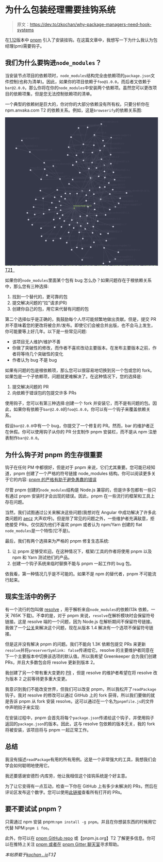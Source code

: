 # 为什么包装经理需要挂钩系统

> 原文：<https://dev.to/zkochan/why-package-managers-need-hook-systems>

在[1.12](https://github.com/pnpm/pnpm/releases/tag/v1.12.0)版本中 [pnpm](https://github.com/pnpm/pnpm) 引入了安装挂钩。在这篇文章中，我想写一下为什么我认为包经理(pm)需要钩子。

## 我们为什么要钩进`node_modules`？

当安装节点项目的依赖项时，`node_modules`结构完全由依赖项的`package.json`文件控制(也称为清单)。因此，如果你的项目依赖于`foo@1.0.0`，而后者又依赖于`bar@2.0.0`，那么你将在你的`node_modules`中安装两个依赖项。虽然您可以更改项目的依赖项集，但是您无法控制依赖项的清单。

一个典型的依赖树是巨大的，你对你的大部分依赖没有所有权。只要分析你在 npm.anvaka.com T2 的依赖关系。例如，这是`browserify`的依赖关系图:

[![](img/ff1d7230123788b238e3a0f67949546f.png)T2】](https://res.cloudinary.com/practicaldev/image/fetch/s--h6T0Kq1f--/c_limit%2Cf_auto%2Cfl_progressive%2Cq_auto%2Cw_880/https://i.imgur.com/rynJysq.png)

如果你的`node_modules`里面某个包有 bug 怎么办？如果问题存在于根依赖关系中，那么您有三种选择:

1.  找到一个替代的，更可靠的包
2.  提交解决问题的“拉”请求(PR)
3.  创建你自己的包，用它来代替有问题的包

第二个选择似乎是正确的，我鼓励每个人尽可能频繁地做出贡献。但是，提交 PR 并不意味着您的更改将被合并/发布。即使它们会被合并出版，也不会马上发生，你可能要等上好几年。以下是一些常见问题:

*   该项目无人维护/维护不善
*   你做了突破性的修改，而作者不喜欢改动主要版本。在发布主要版本之前，作者将等待几个突破性的变化
*   作者认为 bug 不是 bug

如果有问题的包是根依赖项，那么您可以很容易地切换到另一个包或您的 fork。如果包是一个子依赖项，问题就更难解决了。在这种情况下，您的选择是:

1.  提交解决问题的 PR
2.  向依赖于错误包的包提交许多 PRs

使用钩子，您可以有第三种选择:创建一个 fork 并安装它，而不是有问题的包。因此，如果你有依赖于`bar@2.0.0`的`foo@1.0.0`，你可以有一个钩子来覆盖依赖关系。

假设`bar@2.0.0`中有一个 bug，你提交了一个修复的 PR。然而，bar 的维护者正在休假。你可以使用钩子从你的 PR 分支制作 pnpm 安装栏，而不是从 npm 注册表制作`bar@2.0.0`。

## 为什么钩子对 pnpm 的生存很重要

钩子在任何 PM 中都很好，但是对于 pnpm 来说，它们尤其重要。您可能已经知道，pnpm 创建了一个严格的符号链接 node_modules 结构。你可以阅读更多关于它的内容: [pnpm 的严格有助于避免愚蠢的错误](https://medium.com/pnpm/pnpms-strictness-helps-to-avoid-silly-bugs-9a15fb306308)

尽管 pnpm 创建的`node_modules`结构是 Node.js 兼容的，但是许多包都有一些只有通过 pnpm 安装时才会出现的错误。因此，pnpm 在一些流行的框架和工具上存在问题。

当然，我们试图通过公关来解决这些问题(我想对在 Angular 中成功解决了许多此类问题的 [aecz](https://github.com/aecz) 大声欢呼)。但是除了常见的问题之外，一些维护者充满敌意，拒绝接受 PRs，仅仅因为他们不喜欢 pnpm 或者认为 npm/Yarn 创建的 flat `node_modules`是一个特性(它不是)。

最后，我们有两个选择来为严格的 pnpm 修复生态系统:

1.  让 pnpm 足够受欢迎。在这种情况下，框架/工具的作者将使用 pnpm 以及 npm 和 Yarn 测试他们的产品。
2.  创建一个钩子系统来临时替换不能与 pnpm 一起工作的 bug 包。

依我看，第一种情况几乎是不可能的。如果不是 npm 的替代者，pnpm 不可能流行起来。

## 现实生活中的例子

有一个流行的包叫做 [resolve](https://github.com/browserify/resolve) ，用于解析来自`node_modules`的依赖(13k 依赖，一天 765K 下载)。不幸的是，对于 pnpm 来说，`resolve`在解析模块时会保留符号链接。这是 resolve 端的一个问题，因为 Node.js 在解析期间不保留符号链接。我做了一个[公关](https://github.com/browserify/resolve/pull/131)来解决这个问题，现在从版本 1.4 解决有一个选项不保留符号链接。

但是这并没有解决 pnpm 的问题。我们不能向 1.3K 依赖包提交 PRs 来更新`resolve`并将`preserverSymlink: false`传递给它。resolve 的主要维护者同意在下一个主要版本中切换该选项的默认值。所以我希望 Greenkeeper 会为我们创建 PRs，并且大多数包会将 resolve 更新到版本 2。

我创建了另一个带有重大变更的 [PR](https://github.com/browserify/resolve/pull/135) ，但是 resolve 的维护者希望在将 resolve 改为版本 2 之前等待更多重大变更。

我意识到我们不能改变世界，但我们可以改变 pnpm，所以我松开了`readPackage`钩子。我对 resolve 的修改可以通过 GitHub 上的 fork 获得，所以我们要做的就是告诉 pnpm 从 fork 安装 resolve。这可以通过在一个名为`pnpmfile.js`的文件中声明钩子来实现:

在安装过程中，pnpm 会首先将每个`package.json`传递给这个钩子，并使用钩子返回的`package.json`的版本。因此，这与 resolve 包依赖的版本无关，我的 fork 将被安装，该项目将与 pnpm 一起正常工作。

## 总结

我没有描述`readPackage`有用的所有用例。这是一个非常强大的工具，我想我们会学会如何聪明地使用它。

我还要感谢安德烈·内库劳，他让我相信这个挂钩系统是个好主意。

为了让它变得有一点互动，检查一下你在 GitHub 上有多少未解决的 PRs，然后在评论区发布这个数字。您可以使用[此链接](https://github.com/pulls)查看所有打开的 PRs。

## 要不要试试 pnpm？

只需通过 npm 安装 pnpm:`npm install -g pnpm`。并且在你想装东西的时候用它代替 NPM:`pnpm i foo`。

此外，你可以在 [pnpm GitHub repo](https://github.com/pnpm/pnpm) 或【pnpm.js.org】T2 了解更多信息。你可以在推特上关注 [pnpm 或者在](https://twitter.com/pnpmjs) [pnpm Gitter 聊天室](https://gitter.im/pnpm/pnpm)寻求帮助。

*本帖原载于[kochan . io](https://www.kochan.io/nodejs/why-package-managers-need-hook-systems.html)T3】*